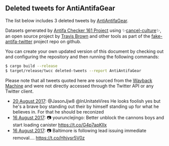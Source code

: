 ## Deleted tweets for AntiAntifaGear

The list below includes 3 deleted tweets by
[AntiAntifaGear](https://twitter.com/AntiAntifaGear).



Datasets generated by [Antifa Checker 161 Project](https://twitter.com/antifacheck161) using ✨[cancel-culture](https://github.com/travisbrown/cancel-culture)✨, an open source project by 
[Travis Brown](https://twitter.com/travisbrown) and other tools as part of the 
[fake-antifa-twitter](https://github.com/antifacheck161/fake-antifa-twitter) project repo on github.

You can create your own updated version of this document by checking out and configuring the
repository and then running the following commands:

```bash
$ cargo build --release
$ target/release/twcc deleted-tweets --report AntiAntifaGear
```

Please note that all tweets quoted here are sourced from the
[Wayback Machine](https://web.archive.org) and were not directly accessed through the Twitter API or
any Twitter client.

* [20 August 2017](https://web.archive.org/web/20170820010917/https://twitter.com/AntiAntifaGear/status/899075834648068096): @JasonJjw8 @lnUnitateVires He looks foolish yes but he's a brave boy standing out their by himself standing up for what he believes in. For that he should be reconized <!--899075834648068096-->
* [16 August 2017](https://web.archive.org/web/20170816212552/https://twitter.com/AntiAntifaGear/status/897932446435491840): 📷 yourunclejingo: Better unblock the cannons boys and start loading canister https://t.co/G4p7apKIlx <!--897932446435491840-->
* [16 August 2017](https://web.archive.org/web/20170816033410/https://twitter.com/AntiAntifaGear/status/897662744266231815): 📷 Baltimore is following lead issuing immediate removal.... https://t.co/Hhjysr5V0z <!--897662744266231815-->
